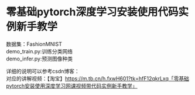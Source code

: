 # 零基础pytorch深度学习安装使用代码实例新手教学
  
数据集：FashionMNIST  
demo_train.py:训练分类网络  
demo_infer.py:预测图像种类  
  
详细的说明可以参考csdn博客：  
对应的讲解视频：【淘宝】https://m.tb.cn/h.fxwH601?tk=hfF12qkrLxq「零基础pytorch安装使用深度学习网课视频带代码实例新手教学」  
